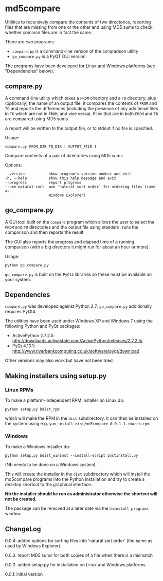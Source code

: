 md5compare
==========

Utilities to recursively compare the contents of two directories, reporting files
that are missing from one or the other and using MD5 sums to check whether common
files are in fact the same.

There are two programs:

 * `compare.py` is a command-line version of the comparison utility
 * `go_compare.py` is a PyQT GUI version

The programs have been developed for Linux and Windows platforms (see "Dependencies"
below).

compare.py
----------

A command-line utility which takes a `FROM` directory and a `TO` directory,
plus (optionally) the name of an output file; it compares the contents of
`FROM` and `TO` and reports the differences (including the presence of any
additional files in `TO` which are not in `FROM`, and vice versa). Files
that are in both `FROM` and `TO` are compared using MD5 sums.

A report will be written to the output file, or to stdout if no file is
specified.

Usage:

    compare.py FROM_DIR TO_DIR [ OUTPUT_FILE ]

Compare contents of a pair of directories using MD5 sums

Options:

    --version           show program's version number and exit
    -h, --help          show this help message and exit
    --progress          report progress
    --use-natural-sort  use 'natural sort order' for ordering files (same as
                        Windows Explorer)


go_compare.py
-------------

A GUI tool built on the `compare` program which allows the user to select
the `FROM` and `TO` directories and the output file using standard, runs the
comparison and then reports the result.

The GUI also reports the progress and elapsed time of a running comparison
(with a big directory it might run for about an hour or more).

Usage:

    python go_compare.py

`go_compare.py` is built on the `PyQt4` libraries so these must be available
on your system.

Dependencies
------------

`compare.py` was developed against Python 2.7; `go_compare.py` additionally
requires PyQt4.

The utilities have been used under Windows XP and Windows 7 using the
following Python and PyQt packages:

 * ActivePython 2.7.2.5: <http://downloads.activestate.com/ActivePython/releases/2.7.2.5/>
 * PyQt 4.10.1: <http://www.riverbankcomputing.co.uk/software/pyqt/download>

Other versions may also work but have not been tried.

Making installers using setup.py
--------------------------------

### Linux RPMs ###

To make a platform-independent RPM installer on Linux do:

    python setup.py bdist_rpm

which will make the RPM in the `dist` subdirectory. It can then be installed
on the system using e.g. `yum install dist/md5compare-0.0.1-1.noarch.rpm`.

### Windows ###

To make a Windows installer do:

    python setup.py bdist_wininst --install-script postinstall.py

(Nb needs to be done on a Windows system).

This will create the installer in the `dist` subdirectory which will install
the md5compare programs into the Python installation and try to create a
desktop shortcut to the graphical interface.

__Nb  the installer should be run as administrator otherwise the shortcut
will not be created.__

The package can be removed at a later date via the `Uninstall programs`
window.


ChangeLog
---------

0.0.4: added options for sorting files into 'natural sort order' (the
       same as used by Windows Explorer).

0.0.3: report MD5 sums for both copies of a file when there is a mismatch

0.0.2: added setup.py for installation on Linux and Windows platforms.

0.0.1: initial version
